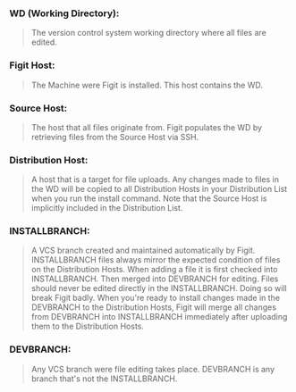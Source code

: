 ### WD (Working Directory): ###
> The version control system working directory where all files are edited.

### Figit Host: ###
> The Machine were Figit is installed. This host contains the WD.

### Source Host: ###
> The host that all files originate from. Figit populates the WD by retrieving
> files from the Source Host via SSH.

### Distribution Host: ###
> A host that is a target for file uploads. Any changes made to files in the
> WD will be copied to all Distribution Hosts in your Distribution List when
> you run the install command. Note that the Source Host is implicitly
> included in the Distribution List.

### INSTALLBRANCH: ###
> A VCS branch created and maintained automatically by Figit. INSTALLBRANCH
> files always mirror the expected condition of files on the Distribution
> Hosts. When adding a file it is first checked into INSTALLBRANCH. Then
> merged into DEVBRANCH for editing. Files should never be edited directly in
> the INSTALLBRANCH. Doing so will break Figit badly. When you're ready to
> install changes made in the DEVBRANCH to the Distribution Hosts, Figit will
> merge all changes from DEVBRANCH into INSTALLBRANCH immediately after
> uploading them to the Distribution Hosts.

### DEVBRANCH: ###
> Any VCS branch were file editing takes place. DEVBRANCH is any branch that's
> not the INSTALLBRANCH.